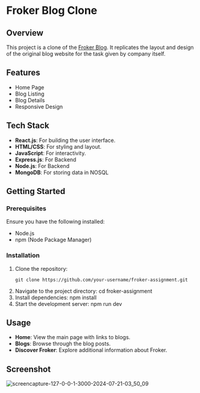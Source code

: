 # Froker Blog Clone

## Overview

This project is a clone of the [Froker Blog](https://www.froker.in/blogs). It replicates the layout and design of the original blog website for the task given by company itself.

## Features

- Home Page
- Blog Listing
- Blog Details
- Responsive Design

## Tech Stack

- **React.js**: For building the user interface.
- **HTML/CSS**: For styling and layout.
- **JavaScript**: For interactivity.
- **Express.js**: For Backend
- **Node.js**: For Backend
- **MongoDB**: For storing data in NOSQL

## Getting Started

### Prerequisites

Ensure you have the following installed:
- Node.js
- npm (Node Package Manager)

### Installation

1. Clone the repository:
   ```
   git clone https://github.com/your-username/froker-assignment.git

   ```
2. Navigate to the project directory:
   cd froker-assignment
3. Install dependencies:
    npm install
4. Start the development server:
    npm run dev

## Usage

- **Home**: View the main page with links to blogs.
- **Blogs**: Browse through the blog posts.
- **Discover Froker**: Explore additional information about Froker.

## Screenshot

![screencapture-127-0-0-1-3000-2024-07-21-03_50_09](https://github.com/user-attachments/assets/a0c0c598-f29d-400a-b023-b0e088e25032)





